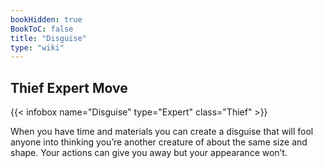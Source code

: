 ```yaml
---
bookHidden: true
BookToC: false
title: "Disguise"
type: "wiki"
---
```

## Thief Expert Move
{{< infobox name="Disguise" type="Expert" class="Thief" >}}

When you have time and materials you can create a disguise that will fool anyone into thinking you’re another creature of about the same size and shape. Your actions can give you away but your appearance won’t.